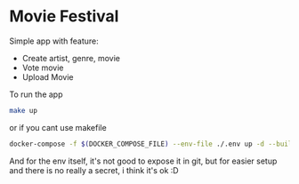 # Movie Festival

Simple app with feature:
- Create artist, genre, movie
- Vote movie
- Upload Movie

To run the app 
```bash
make up
```

or if you cant use makefile

```bash
docker-compose -f $(DOCKER_COMPOSE_FILE) --env-file ./.env up -d --build
```

And for the env itself, it's not good to expose it in git, but for easier setup and there is no really a secret, i think it's ok :D